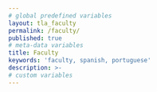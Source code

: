 ```yaml
---
# global predefined variables
layout: tla_faculty
permalink: /faculty/
published: true
# meta-data variables
title: Faculty
keywords: 'faculty, spanish, portuguese'
description: >-
# custom variables
---
```

